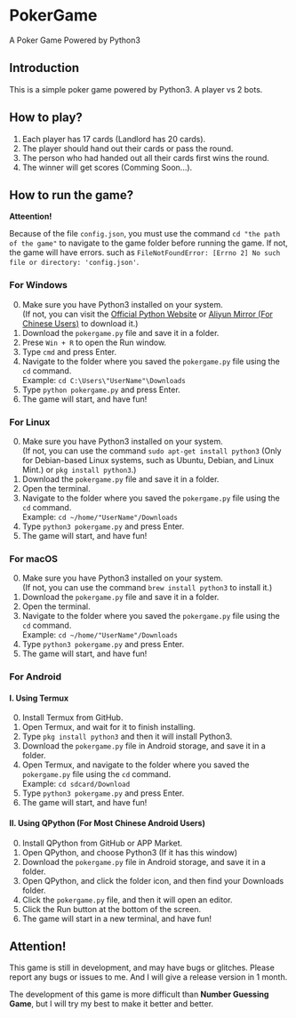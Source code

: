# PokerGame
 A Poker Game Powered by Python3

## Introduction
This is a simple poker game powered by Python3. A player vs 2 bots.

## How to play?
1. Each player has 17 cards (Landlord has 20 cards).
2. The player should hand out their cards or pass the round.
3. The person who had handed out all their cards first wins the round.
4. The winner will get scores (Comming Soon...).

## How to run the game?

**Atteention!**

Because of the file `config.json`, you must use the command `cd "the path of the game"` to navigate to the game folder before running the game. If not, the game will have errors. such as `FileNotFoundError: [Errno 2] No such file or directory: 'config.json'`.

### For Windows

0. Make sure you have Python3 installed on your system.<br/>
   (If not, you can visit the [Official Python Website](https://www.python.org/downloads/) or [Aliyun Mirror (For Chinese Users)](https://mirrors.aliyun.com/python-release/windows/) to download it.)
1. Download the `pokergame.py` file and save it in a folder.
2. Prese `Win + R` to open the Run window.
3. Type `cmd` and press Enter.
4. Navigate to the folder where you saved the `pokergame.py` file using the `cd` command.<br/>
   Example: `cd C:\Users\"UserName"\Downloads`
5. Type `python pokergame.py` and press Enter.
6. The game will start, and have fun!

### For Linux

0. Make sure you have Python3 installed on your system.<br/>
   (If not, you can use the command `sudo apt-get install python3` (Only for Debian-based Linux systems, such as Ubuntu, Debian, and Linux Mint.) or `pkg install python3`.)
1. Download the `pokergame.py` file and save it in a folder.
2. Open the terminal.
3. Navigate to the folder where you saved the `pokergame.py` file using the `cd` command.<br/>
   Example: `cd ~/home/"UserName"/Downloads`
4. Type `python3 pokergame.py` and press Enter.
5. The game will start, and have fun!

### For macOS

0. Make sure you have Python3 installed on your system.<br/>
   (If not, you can use the command `brew install python3` to install it.)
1. Download the `pokergame.py` file and save it in a folder.
2. Open the terminal.
3. Navigate to the folder where you saved the `pokergame.py` file using the `cd` command.<br/>
   Example: `cd ~/home/"UserName"/Downloads`
4. Type `python3 pokergame.py` and press Enter.
5. The game will start, and have fun!

### For Android

#### I. Using Termux

0. Install Termux from GitHub.
1. Open Termux, and wait for it to finish installing.
2. Type `pkg install python3` and then it will install Python3.
3. Download the `pokergame.py` file in Android storage, and save it in a folder.
4. Open Termux, and navigate to the folder where you saved the `pokergame.py` file using the `cd` command.<br/>
   Example: `cd sdcard/Download`
5. Type `python3 pokergame.py` and press Enter.
6. The game will start, and have fun!

#### II. Using QPython (For Most Chinese Android Users)

0. Install QPython from GitHub or APP Market.
1. Open QPython, and choose Python3 (If it has this window)
2. Download the `pokergame.py` file in Android storage, and save it in a folder.
3. Open QPython, and click the folder icon, and then find your Downloads folder.
4. Click the `pokergame.py` file, and then it will open an editor.
5. Click the Run button at the bottom of the screen.
6. The game will start in a new terminal, and have fun!

## Attention!

This game is still in development, and may have bugs or glitches. Please report any bugs or issues to me. And I will give a release version in 1 month.

The development of this game is more difficult than **Number Guessing Game**, but I will try my best to make it better and better.
